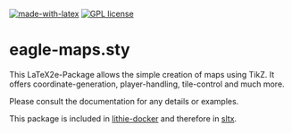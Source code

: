 [![made-with-latex](https://img.shields.io/badge/Made%20with-LaTeX-1f425f.svg)](https://www.latex-project.org/) [![GPL license](https://img.shields.io/badge/License-GPL-blue.svg)](http://perso.crans.org/besson/LICENSE.html)

# eagle-maps.sty

This LaTeX2e-Package allows the simple creation of maps using TikZ. It offers coordinate-generation, player-handling, tile-control and much more.

Please consult the documentation for any details or examples.

This package is included in [lithie-docker](https://github.com/EagleoutIce/lithie-docker) and therefore in [sltx](https://github.com/EagleoutIce/sltx).